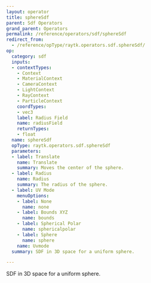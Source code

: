 ```yaml
---
layout: operator
title: sphereSdf
parent: Sdf Operators
grand_parent: Operators
permalink: /reference/operators/sdf/sphereSdf
redirect_from:
  - /reference/opType/raytk.operators.sdf.sphereSdf/
op:
  category: sdf
  inputs:
  - contextTypes:
    - Context
    - MaterialContext
    - CameraContext
    - LightContext
    - RayContext
    - ParticleContext
    coordTypes:
    - vec3
    label: Radius Field
    name: radiusField
    returnTypes:
    - float
  name: sphereSdf
  opType: raytk.operators.sdf.sphereSdf
  parameters:
  - label: Translate
    name: Translate
    summary: Moves the center of the sphere.
  - label: Radius
    name: Radius
    summary: The radius of the sphere.
  - label: UV Mode
    menuOptions:
    - label: None
      name: none
    - label: Bounds XYZ
      name: bounds
    - label: Spherical Polar
      name: sphericalpolar
    - label: Sphere
      name: sphere
    name: Uvmode
  summary: SDF in 3D space for a uniform sphere.

---
```



SDF in 3D space for a uniform sphere.